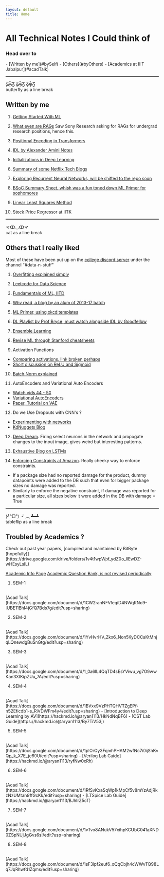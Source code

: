 ```yaml
---
layout: default
title: Home
---
```


# All Technical Notes I Could think of

<h3> Head over to </h3>
- [Written by me](#bySelf)
- [Others](#byOthers)
- [Academics at IIIT Jabalpur](#acadTalk)

<div id="bySelf"></div>
<hr style="border:1px solid gray">
Ƹ̵̡Ӝ̵̨̄Ʒ Ƹ̵̡Ӝ̵̨̄Ʒ Ƹ̵̡Ӝ̵̨̄Ʒ <br>
butterfly as a line break

<h2>
Written by me
</h2>

1. [Getting Started With ML](/guides/startml.md)

2. [What even are RAGs](https://docs.google.com/document/d/1GzmrIF3Z7mEk_lhTqhF4HicyINtNCHv21O3a2Guu7q4/edit?usp=sharing)
Saw Sony Research asking for RAGs for undergrad research positions, hence this.

3. [Positional Encoding in Transformers](https://medium.com/@aryan1113/positional-encoding-in-transformers-a1f24a7aa382)

4. [IDL by Alexander Amini Notes](https://hackmd.io/@aryan1113/H1RmTzNxh)

5. [Initializations in Deep Learning](https://hackmd.io/@aryan1113/r1xZwK-Z2)

6. [Summary of some Netflix Tech Blogs](https://hackmd.io/@aryan1113/SyTLg6VN2)

7. [Exploring Recurrent Neural Networks, will be shifted to the repo soon](https://docs.google.com/document/d/10P_5bxETnO1mgMMKNV7HryTrPkGZV7fYp4WWnTUHFmY/edit?usp=sharing)

8. [BSoC Summary Sheet, whish was a fun toned down ML Primer for sophomores](https://docs.google.com/document/d/1Wbuv9AETVUAQhO80Jhu5PAr0CVUAqZ0JPP4D1rEntT0/edit?usp=sharing)

9. [Linear Least Squares Method](https://aryan1113.substack.com/p/least-squares-method-for-linear-regression)

10. [Stock Price Regressor at IITK](https://hackmd.io/@aryan1113/B1ekeZlqW3)

<div id="byOthers"></div>
<hr style="border:1px solid gray">
龴ↀ◡ↀ龴 <br>
cat as a line break

<h2>
Others that I really liked
</h2>

Most of these have been put up on the [college discord server](https://discord.gg/b4szAeN3gq) under the channel "#data-n-stuff"
<br>

1. [Overfitting explained simply](https://www.ibm.com/cloud/learn/overfitting)

2. [Leetcode for Data Science](https://www.stratascratch.com/)

3. [Fundamentals of ML, IITD](https://www.cse.iitd.ac.in/~parags/teaching/2013/au13/csl341/)

4. [Why read, a blog by an alum of 2013-17 batch](https://indiaai.gov.in/article/read-and-watch-lectures-to-build-a-foundation)

5. [ML Primer, using xkcd templates](https://www.confetti.ai/assets/ml-primer/ml_primer.pdf)

6. [DL Playlist by Prof Bryce, must watch alongside IDL by Goodfellow](https://www.youtube.com/playlist?list=PLgPbN3w-ia_PeT1_c5jiLW3RJdR7853b9)

7. [Ensemble Learning](https://fritz.ai/ensemble-learning/)

8. [Revise ML through Stanford cheatsheets](https://stanford.edu/~shervine/teaching/cs-229/)

9. Activation Functions
- [Comparing activations, link broken perhaps](https://wandb.ai/shweta/Activation%20Functions/reports/Activation-Functions-Compared-With-Experiments--VmlldzoxMDQwOTQ)
- [Short discussion on ReLU and Sigmoid](https://wandb.ai/ayush-thakur/dl-question-bank/reports/ReLU-vs-Sigmoid-Function-in-Deep-Neural-Networks--VmlldzoyMDk0MzI)

10. [Batch Norm explained](https://e2eml.school/batch_normalization.html)

11. AutoEncoders and Variational Auto Encoders
- [Watch vids 44 - 50](https://www.youtube.com/playlist?list=PL6Xpj9I5qXYEcOhn7TqghAJ6NAPrNmUBH)
- [Variational AutoEncoders](https://jaan.io/what-is-variational-autoencoder-vae-tutorial/)
- [Paper, Tutorial on VAE](https://arxiv.org/pdf/1606.05908.pdf)

12. Do we Use Dropouts with CNN's ?
- [Experimenting with networks](https://nchlis.github.io/2017_08_10/page.html)
- [KdNuggets Blog](https://www.kdnuggets.com/2018/09/dropout-convolutional-networks.html)

12. [Deep Dream](https://www.americanscientist.org/sites/americanscientist.org/files/20151081452611494-2015-11Hayes.pdf). Firing select neurons in the network and propogate changes to the input image, gives weird but interesting patterns.

13. [Exhaustive Blog on LSTMs](https://towardsdatascience.com/tutorial-on-lstm-a-computational-perspective-f3417442c2cd)

14. [Enforcing Constraints at Amazon](https://www.amazon.science/blog/how-to-compute-the-optimal-way-to-package-amazon-products). Really cheeky way to enforce constraints.

- If a package size had no reported damage for the product, dummy datapoints were added to the DB such that even for bigger package sizes no damage was reported. 
- Similarly to enforce the negative constraint, if damage was reported for a particular size, all sizes below it were added in the DB with damage = True

<div id="acadTalk"></div>
<hr style="border:1px solid gray">
(╯°□°）╯ ︵ ┻━┻ <br>
tableflip as a line break


<h2>
Troubled by Academics ?
</h2>
Check out past year papers, [compiled and maintained by BitByte (hopefully)](https://drive.google.com/drive/folders/1v4t1wpWpf_ydZ0o_llEwDZ-wHEsyLsIL)

[Academic Info Page](http://172.27.16.19/academic%20info/)
[Academic Question Bank, is not revised periodically](http://172.27.16.19/academic%20info/Examination%20Question%20Bank/)

1. SEM-1
<br>
[Acad Talk](https://docs.google.com/document/d/1CW2ranNFVfeqiD4NWqRNo9-IUBE11BhI4jGfQ7Bds7g/edit?usp=sharing)

2. SEM-2
<br>
[Acad Talk](https://docs.google.com/document/d/1YvHvrHV_Zkx6_Non5KyDCCaKtMnjqLQnewdgBuSnGtg/edit?usp=sharing)

3. SEM-3
<br>
[Acad Talk](https://docs.google.com/document/d/1_0a6lL4QqTD4sEsYViwu_vg7O9wwKan3XtKipZUu_7A/edit?usp=sharing)

4. SEM-4
<br>
[Acad Talk](https://docs.google.com/document/d/1BVxx9VzPHTQHVTZgEPf-n52Eficdb1-s_RiVDWFm4y4/edit?usp=sharing)
- [Introduction to Deep Learning by AV](https://hackmd.io/@aryan1113/HkNdNqBF6)
- [CST Lab Guide](https://hackmd.io/@aryan1113/By7TiV53j)

5. SEM-5
<br>
[Acad Talk](https://docs.google.com/document/d/1pIOrOy3FqmhPHAM2wfNc7i0ijShKvQp_k_X7E_je60U/edit?usp=sharing)
- [Verilog Lab Guide](https://hackmd.io/@aryan1113/ryfNw0xRh)

6. SEM-6
<br>
[Acad Talk](https://docs.google.com/document/d/1RfSvKxaSqWp1kMpCf5v8mYzAdjRkzNzUMtan9ffGcKk/edit?usp=sharing)
- [LTSpice Lab Guide](https://hackmd.io/@aryan1113/BJhIrZ5cT)

7. SEM-7
<br>
[Acad Talk](https://docs.google.com/document/d/1vTvo8ANukV57xihpKCUbC041aXND0ZSpNUjJgGvs6sI/edit?usp=sharing)

8. SEM-8
<br>
[Acad Talk](https://docs.google.com/document/d/1sF3ipf2euf6_oQqCbjh4cWWvTQ98Lq7JqRhwfd1Zqms/edit?usp=sharing)